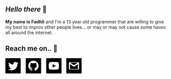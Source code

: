 ## **_Hello there_** 👋
**My name is Fadhli** and I'm a 13 year old programmer that are willing to give my best to improv other people lives... or may or may not cause some havoc all around the internet.

## **Reach me on.. 💌**
[![twitter](src/iconmonstr-twitter-2.svg)](https://www.twitter.com/Fadhli890)
&nbsp;&nbsp;
[![github](src/iconmonstr-github-2.svg)](https://www.github.com/Fadhli890)
&nbsp;&nbsp;
[![youtube](src/iconmonstr-youtube-7.svg)](https://www.youtube.com/channel/UCzZWrRZT7gymyR-CSckkqRA/)
&nbsp;&nbsp;
[![gmail](src/iconmonstr-gmail-2.svg)](mailto:shippudennaruto668@gmail.com)
